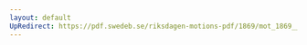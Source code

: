 ```yaml
---
layout: default
UpRedirect: https://pdf.swedeb.se/riksdagen-motions-pdf/1869/mot_1869__ak__fört/mot_1869__ak__fört_012.pdf
---
```


